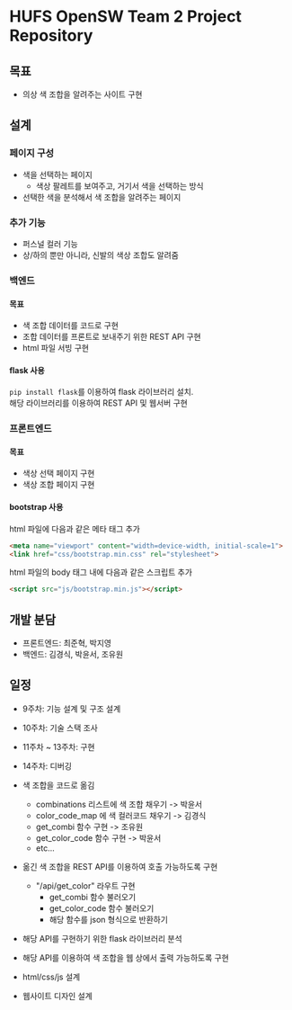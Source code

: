 # HUFS OpenSW Team 2 Project Repository

## 목표
* 의상 색 조합을 알려주는 사이트 구현

## 설계
### 페이지 구성
* 색을 선택하는 페이지
  * 색상 팔레트를 보여주고, 거기서 색을 선택하는 방식
* 선택한 색을 분석해서 색 조합을 알려주는 페이지

### 추가 기능
* 퍼스널 컬러 기능
* 상/하의 뿐만 아니라, 신발의 색상 조합도 알려줌


### 백엔드
#### 목표
* 색 조합 데이터를 코드로 구현
* 조합 데이터를 프론트로 보내주기 위한 REST API 구현
* html 파일 서빙 구현

#### flask 사용
```pip install flask```를 이용하여 flask 라이브러리 설치.    
해당 라이브러리를 이용하여 REST API 및 웹서버 구현

### 프론트엔드
#### 목표
* 색상 선택 페이지 구현
* 색상 조합 페이지 구현

#### bootstrap 사용
html 파일에 다음과 같은 메타 태그 추가
```html
<meta name="viewport" content="width=device-width, initial-scale=1">
<link href="css/bootstrap.min.css" rel="stylesheet">
```
html 파일의 body 태그 내에 다음과 같은 스크립트 추가
```html
<script src="js/bootstrap.min.js"></script>
```

## 개발 분담
* 프론트엔드: 최준혁, 박지영
* 백엔드: 김경식, 박윤서, 조유원

## 일정
* 9주차: 기능 설계 및 구조 설계
* 10주차: 기술 스택 조사
* 11주차 ~ 13주차: 구현
* 14주차: 디버깅





* 색 조합을 코드로 옮김
  * combinations 리스트에 색 조합 채우기 -> 박윤서
  * color_code_map 에 색 컬러코드 채우기 -> 김경식
  * get_combi 함수 구현 -> 조유원
  * get_color_code 함수 구현 -> 박윤서
  * etc...

* 옮긴 색 조합을 REST API를 이용하여 호출 가능하도록 구현
  * "/api/get_color" 라우트 구현
    * get_combi 함수 불러오기
    * get_color_code 함수 불러오기
    * 해당 함수를 json 형식으로 반환하기

* 해당 API를 구현하기 위한 flask 라이브러리 분석

* 해당 API를 이용하여 색 조합을 웹 상에서 출력 가능하도록 구현

* html/css/js 설계


* 웹사이트 디자인 설계
